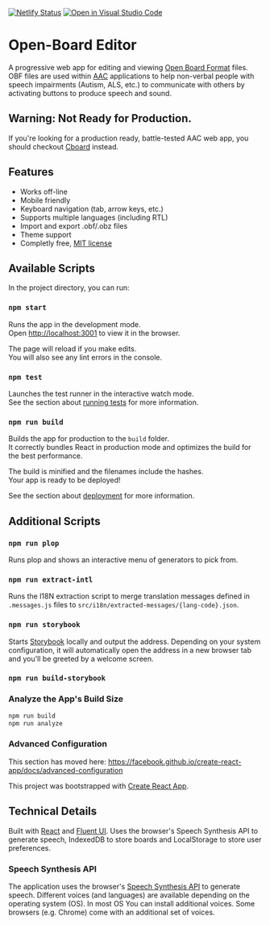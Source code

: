 [![Netlify Status](https://api.netlify.com/api/v1/badges/3ad9c31e-bfe8-4f4c-8d2b-c4a6327f82e3/deploy-status)](https://app.netlify.com/sites/obe/deploys) [![Open in Visual Studio Code](https://open.vscode.dev/badges/open-in-vscode.svg)](https://open.vscode.dev/shayc/open-board-editor)

# Open-Board Editor

A progressive web app for editing and viewing [Open Board Format](https://www.openboardformat.org/) files. OBF files are used within [AAC](https://en.wikipedia.org/wiki/Augmentative_and_alternative_communication) applications to help non-verbal people with speech impairments (Autism, ALS, etc.) to communicate with others by activating buttons to produce speech and sound.

## Warning: Not Ready for Production.

If you're looking for a production ready, battle-tested AAC web app, you should checkout [Cboard](https://github.com/cboard-org/cboard) instead.

## Features

- Works off-line
- Mobile friendly
- Keyboard navigation (tab, arrow keys, etc.)
- Supports multiple languages (including RTL)
- Import and export .obf/.obz files
- Theme support
- Completly free, [MIT license](LICENSE)

## Available Scripts

In the project directory, you can run:

### `npm start`

Runs the app in the development mode.<br />
Open [http://localhost:3001](http://localhost:3001) to view it in the browser.

The page will reload if you make edits.<br />
You will also see any lint errors in the console.

### `npm test`

Launches the test runner in the interactive watch mode.\
See the section about [running tests](https://facebook.github.io/create-react-app/docs/running-tests) for more information.

### `npm run build`

Builds the app for production to the `build` folder.\
It correctly bundles React in production mode and optimizes the build for the best performance.

The build is minified and the filenames include the hashes.\
Your app is ready to be deployed!

See the section about [deployment](https://facebook.github.io/create-react-app/docs/deployment) for more information.

## Additional Scripts

### `npm run plop`

Runs plop and shows an interactive menu of generators to pick from.

### `npm run extract-intl`

Runs the I18N extraction script to merge translation messages defined in `.messages.js` files to `src/i18n/extracted-messages/{lang-code}.json`.

### `npm run storybook`

Starts [Storybook](https://storybook.js.org/docs/react/get-started/introduction) locally and output the address. Depending on your system configuration, it will automatically open the address in a new browser tab and you'll be greeted by a welcome screen.

### `npm run build-storybook`

### Analyze the App's Build Size

```sh
npm run build
npm run analyze
```

### Advanced Configuration

This section has moved here: https://facebook.github.io/create-react-app/docs/advanced-configuration

This project was bootstrapped with [Create React App](https://github.com/facebook/create-react-app).

## Technical Details

Built with [React](https://reactjs.org/) and [Fluent UI](https://www.microsoft.com/design/fluent/#/web).
Uses the browser's Speech Synthesis API to generate speech, IndexedDB to store boards and LocalStorage to store user preferences.

### Speech Synthesis API

The application uses the browser's [Speech Synthesis API](https://developer.mozilla.org/en-US/docs/Web/API/SpeechSynthesis) to generate speech. Different voices (and languages) are available depending on the operating system (OS). In most OS You can install additional voices. Some browsers (e.g. Chrome) come with an additional set of voices.

